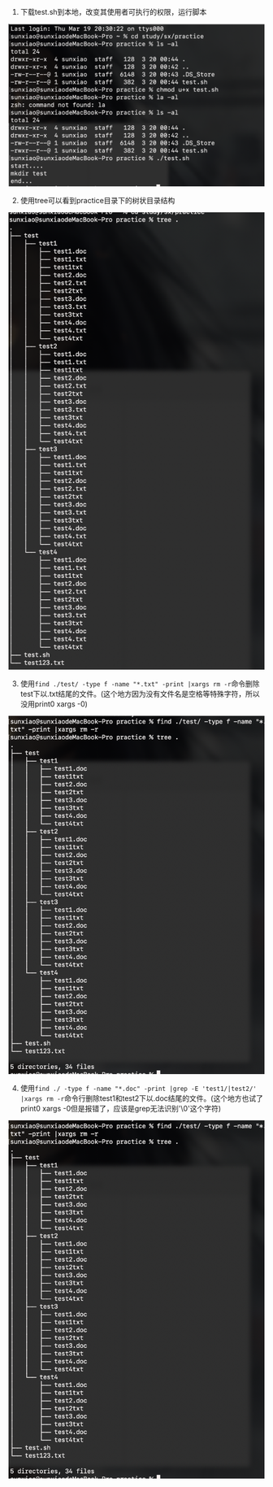 1. 下载test.sh到本地，改变其使用者可执行的权限，运行脚本

![](https://github.com/Sunxiao1995/learn/blob/master/photo/9.png)

2. 使用tree可以看到practice目录下的树状目录结构

![](https://github.com/Sunxiao1995/learn/blob/master/photo/10.png)

3. 使用`find ./test/ -type f -name "*.txt" -print |xargs rm -r`命令删除test下以.txt结尾的文件。(这个地方因为没有文件名是空格等特殊字符，所以没用print0 xargs -0)

![](https://github.com/Sunxiao1995/learn/blob/master/photo/11.png)

4. 使用`find ./ -type f -name "*.doc" -print |grep -E 'test1/|test2/' |xargs rm -r`命令行删除test1和test2下以.doc结尾的文件。(这个地方也试了print0 xargs -0但是报错了，应该是grep无法识别'\0'这个字符)

![](https://github.com/Sunxiao1995/learn/blob/master/photo/11.png)

